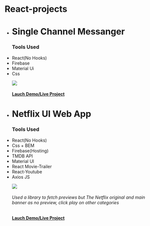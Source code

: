  # React-projects

 
<ul>
  <li><h1>Single Channel Messanger</h1>
   <p><h3>Tools Used</h3><li>React(No Hooks)</li><li>Firebase</li><li>Material Ui</li> <li>Css</li></P>
   <img src="https://github.com/abodmicheal/React-projects/blob/master/Single-Channel-Messanger/public/20200825_112955.gif?raw=true" />
   <h4><a href="https://single-channel-messanger.web.app" target="_blank">Lauch Demo/Live Project</a></h4>
    
<li><h1>Netflix UI Web App</h1>
   <p><h3>Tools Used</h3><li>React(No Hooks)</li><li>Css + BEM</li><li>Firebase(Hosting)</li><li>TMDB API</li><li>Material UI</li><li>React Movie-Trailer</li><li>React-Youtube</li><li>Axios JS</li></P>
    
 <img src="https://github.com/abodmicheal/React-projects/blob/master/gifs/20200915_142422.gif?raw=true" />
 <h6>Used a library to fetch previews but The Netflix original and main banner as no preview,  click play on other categories </h6>
 <h4><a href="https://netflix-clone-dd230.web.app/" target="_blank">Lauch Demo/Live Project</a></h4>
    </ul>
